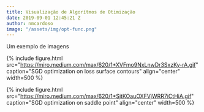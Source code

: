 ```yaml
---
title: Visualização de Algorítmos de Otimização
date: 2019-09-01 12:45:21 Z
author: nmcardoso
image: "/assets/img/opt-func.png"
---
```


Um exemplo de imagens

{% include figure.html
    src="https://miro.medium.com/max/620/1*XVFmo9NxLnwDr3SxzKy-rA.gif"
    caption="SGD optimization on loss surface contours"
    align="center"
    width=500
%}

{% include figure.html
    src="https://miro.medium.com/max/620/1*SjtKOauOXFVjWRR7iCtHiA.gif"
    caption="SGD optimization on saddle point"
    align="center"
    width=500
%}